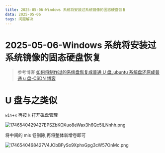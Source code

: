 ```yaml
---
title: 2025-05-06-Windows 系统将安装过系统镜像的固态硬盘恢复
data: 2025-05-06
tags: 问题解决
---
```

# 2025-05-06-Windows 系统将安装过系统镜像的固态硬盘恢复

> 参考博客
> [如何将制作过的系统盘恢复成普通 U 盘_ubuntu 系统盘还原成普通 u 盘-CSDN 博客](https://blog.csdn.net/yongdad/article/details/139067667)

# U 盘与之类似

`win`+`x` 再按 `k` 打开磁盘管理

![1746540429427EPSZbKOXuo8eWax3h6Qc5lLNnhh.png](https://tk-pichost-1325224430.cos.ap-chengdu.myqcloud.com/blog/1746540429427EPSZbKOXuo8eWax3h6Qc5lLNnhh.png)

将中间的 mis 卷删除,再将整体新增卷即可

![1746540468427V4JObBFySo9XphxGpg3cW57OnMc.png](https://tk-pichost-1325224430.cos.ap-chengdu.myqcloud.com/blog/1746540468427V4JObBFySo9XphxGpg3cW57OnMc.png)

